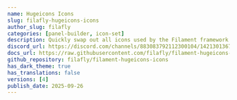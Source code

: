 ```yaml
---
name: Hugeicons Icons
slug: filafly-hugeicons-icons
author_slug: filafly
categories: [panel-builder, icon-set]
description: Quickly swap out all icons used by the Filament framework with Hugeicons.
discord_url: https://discord.com/channels/883083792112300104/1421301367800205372
docs_url: https://raw.githubusercontent.com/filafly/filament-hugeicons-icons/refs/heads/main/README.md
github_repository: filafly/filament-hugeicons-icons
has_dark_theme: true
has_translations: false
versions: [4]
publish_date: 2025-09-26
---
```

